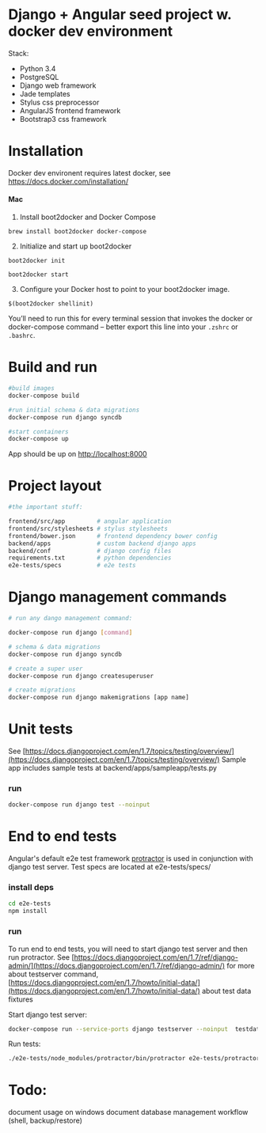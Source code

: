 Django + Angular seed project w. docker dev environment
=====================================================

Stack:
* Python 3.4
* PostgreSQL
* Django web framework
* Jade templates
* Stylus css preprocessor
* AngularJS frontend framework
* Bootstrap3  css framework


Installation
=============

Docker dev environent requires latest docker, see https://docs.docker.com/installation/

#### Mac
1. Install boot2docker and Docker Compose
```
brew install boot2docker docker-compose
```
2. Initialize and start up boot2docker
```
boot2docker init
```
```
boot2docker start
```
3. Configure your Docker host to point to your boot2docker image.
```
$(boot2docker shellinit)
```
You’ll need to run this for every terminal session that invokes the docker or docker-compose command – better export this line into your `.zshrc` or `.bashrc`.

Build and run
=============

```sh
#build images
docker-compose build

#run initial schema & data migrations
docker-compose run django syncdb

#start containers
docker-compose up
```

App should be up on [http://localhost:8000](http://localhost:8000/)


Project layout
===============

```sh
#the important stuff: 

frontend/src/app         # angular application
frontend/src/stylesheets # stylus stylesheets
frontend/bower.json      # frontend dependency bower config
backend/apps             # custom backend django apps
backend/conf             # django config files
requirements.txt         # python dependencies
e2e-tests/specs          # e2e tests
```


Django management commands
==================

```sh
# run any dango management command:

docker-compose run django [command]

# schema & data migrations
docker-compose run django syncdb

# create a super user
docker-compose run django createsuperuser

# create migrations
docker-compose run django makemigrations [app name]
```

Unit tests
=================
See [https://docs.djangoproject.com/en/1.7/topics/testing/overview/](https://docs.djangoproject.com/en/1.7/topics/testing/overview/)
Sample app includes sample tests at backend/apps/sampleapp/tests.py

### run

```sh
docker-compose run django test --noinput
```

End to end tests
=================

Angular's default e2e test framework [protractor](https://github.com/angular/protractor) is used in conjunction with django test server. Test specs are located at e2e-tests/specs/

### install deps

```sh
cd e2e-tests
npm install
```

### run
To run end to end tests, you will need to start django test server and then run protractor.
See [https://docs.djangoproject.com/en/1.7/ref/django-admin/](https://docs.djangoproject.com/en/1.7/ref/django-admin/) for more about testserver command, [https://docs.djangoproject.com/en/1.7/howto/initial-data/](https://docs.djangoproject.com/en/1.7/howto/initial-data/) about test data fixtures

Start django test server:
```sh
docker-compose run --service-ports django testserver --noinput  testdata.yaml --addrport 0.0.0.0:8000
```

Run tests:
```sh
./e2e-tests/node_modules/protractor/bin/protractor e2e-tests/protractor.conf.js 
```


Todo:
=============
document usage on windows
document database management workflow (shell, backup/restore)  
